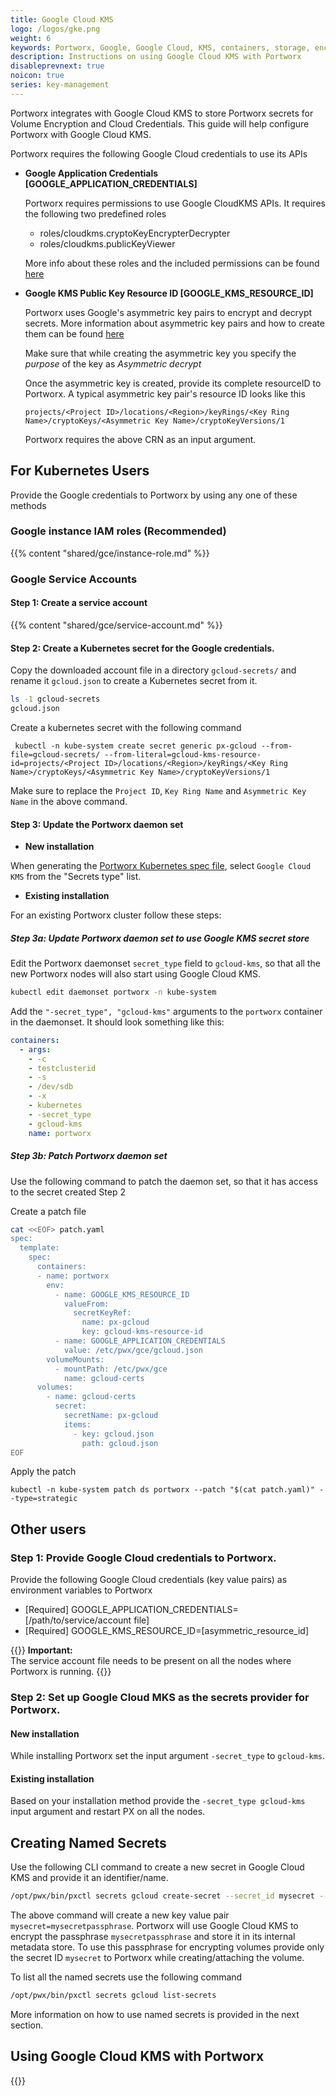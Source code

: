 ```yaml
---
title: Google Cloud KMS
logo: /logos/gke.png
weight: 6
keywords: Portworx, Google, Google Cloud, KMS, containers, storage, encryption
description: Instructions on using Google Cloud KMS with Portworx
disableprevnext: true
noicon: true
series: key-management
---
```


Portworx integrates with Google Cloud KMS to store  Portworx secrets for Volume Encryption and Cloud Credentials. This guide will help configure Portworx with Google Cloud KMS. 

Portworx requires the following Google Cloud credentials to use its APIs

- **Google Application Credentials [GOOGLE_APPLICATION_CREDENTIALS]**

    Portworx requires permissions to use Google CloudKMS APIs. It requires the following two predefined roles
    - roles/cloudkms.cryptoKeyEncrypterDecrypter
    - roles/cloudkms.publicKeyViewer
    
    More info about these roles and the included permissions can be found [here](https://cloud.google.com/kms/docs/reference/permissions-and-roles#predefined_roles)

- **Google KMS Public Key Resource ID [GOOGLE_KMS_RESOURCE_ID]**

    Portworx uses Google's asymmetric key pairs to encrypt and decrypt secrets. More information about asymmetric key pairs and how to create them can be found [here](https://cloud.google.com/kms/docs/creating-asymmetric-keys)
    
    Make sure that while creating the asymmetric key you specify the *purpose* of the key as *Asymmetric decrypt*

    Once the asymmetric key is created, provide its complete resourceID to Portworx. A typical asymmetric key pair's resource ID looks like this
    ```
    projects/<Project ID>/locations/<Region>/keyRings/<Key Ring Name>/cryptoKeys/<Asymmetric Key Name>/cryptoKeyVersions/1
    ```
    Portworx requires the above CRN as an input argument.

## For Kubernetes Users

Provide the Google credentials to Portworx by using any one of these methods

### Google instance IAM roles (Recommended)

{{% content "shared/gce/instance-role.md" %}}

### Google Service Accounts

#### Step 1: Create a service account

{{% content "shared/gce/service-account.md" %}}

#### Step 2: Create a Kubernetes secret for the Google credentials.

Copy the downloaded account file in a directory `gcloud-secrets/` and rename it `gcloud.json` to create a Kubernetes secret from it.

```bash
ls -1 gcloud-secrets
gcloud.json
```

Create a kubernetes secret with the following command

```
 kubectl -n kube-system create secret generic px-gcloud --from-file=gcloud-secrets/ --from-literal=gcloud-kms-resource-id=projects/<Project ID>/locations/<Region>/keyRings/<Key Ring Name>/cryptoKeys/<Asymmetric Key Name>/cryptoKeyVersions/1
```

Make sure to replace the `Project ID`, `Key Ring Name` and `Asymmetric Key Name` in the above command.

#### Step 3: Update the Portworx daemon set

- **New installation**

When generating the [Portworx Kubernetes spec file](https://install.portworx.com/2.0), select `Google Cloud KMS` from the "Secrets type" list.

- **Existing installation**

For an existing Portworx cluster follow these steps:

##### Step 3a: Update Portworx daemon set to use Google KMS secret store

Edit the Portworx daemonset `secret_type` field to `gcloud-kms`, so that all the new Portworx nodes will also start using Google Cloud KMS.

```bash
kubectl edit daemonset portworx -n kube-system
```

Add the `"-secret_type", "gcloud-kms"` arguments to the `portworx` container in the daemonset. It should look something like this:
```yaml
containers:
  - args:
    - -c
    - testclusterid
    - -s
    - /dev/sdb
    - -x
    - kubernetes
    - -secret_type
    - gcloud-kms
    name: portworx
```

##### Step 3b: Patch Portworx daemon set 

Use the following command to patch the daemon set, so that it has access to the secret created Step 2

Create a patch file

```bash
cat <<EOF> patch.yaml
spec:
  template:
    spec:
      containers:
      - name: portworx
        env:
          - name: GOOGLE_KMS_RESOURCE_ID
            valueFrom:
              secretKeyRef:
                name: px-gcloud
                key: gcloud-kms-resource-id
          - name: GOOGLE_APPLICATION_CREDENTIALS
            value: /etc/pwx/gce/gcloud.json
        volumeMounts:
          - mountPath: /etc/pwx/gce
            name: gcloud-certs
      volumes:
        - name: gcloud-certs
          secret:
            secretName: px-gcloud
            items:
              - key: gcloud.json
                path: gcloud.json
EOF
```

Apply the patch

```
kubectl -n kube-system patch ds portworx --patch "$(cat patch.yaml)" --type=strategic
```
## Other users

### Step 1: Provide Google Cloud  credentials to Portworx.

Provide the following Google Cloud credentials (key value pairs) as environment variables to Portworx

- [Required] GOOGLE_APPLICATION_CREDENTIALS=[/path/to/service/account file]
- [Required] GOOGLE_KMS_RESOURCE_ID=[asymmetric_resource_id]

{{<info>}}
**Important:**  
The service account file needs to be present on all the nodes where Portworx is running.
{{</info>}}

### Step 2: Set up Google Cloud MKS as the secrets provider for Portworx.

#### New installation

While installing Portworx set the input argument `-secret_type` to `gcloud-kms`.

#### Existing installation

Based on your installation method provide the `-secret_type gcloud-kms` input argument and restart PX on all the nodes.

## Creating Named Secrets

Use the following CLI command to create a new secret in Google Cloud KMS and provide it an identifier/name.

```bash
/opt/pwx/bin/pxctl secrets gcloud create-secret --secret_id mysecret --passphrase mysecretpassphrase
```

The above command will create a new key value pair `mysecret=mysecretpassphrase`. Portworx will use Google Cloud KMS to encrypt the 
passphrase `mysecretpassphrase` and store it in its internal metadata store. To use this passphrase for encrypting volumes provide only the secret ID `mysecret` to Portworx while creating/attaching the volume.

To list all the named secrets use the following command

```bash
/opt/pwx/bin/pxctl secrets gcloud list-secrets
```

More information on how to use named secrets is provided in the next section.

## Using Google Cloud KMS with Portworx

{{<homelist series="gcloud-secret-uses">}}